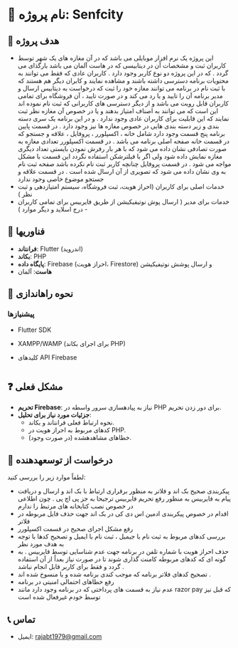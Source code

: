 # 📱 نام پروژه: Senfcity

## 🎯 هدف پروژه
- این پروژه یک نرم افزار موبایلی می باشد که در آن مغازه های یک شهر توسط کاربران ثبت و مشخصات آن در دیتابیسی که در هاست آلمان می باشد بارگذای می گردد . که در این پروژه دو نوع کاربر وجود دارد . کاربران عادی که فقط می توانند به محتویات برنامه دسترسی داشته باشند و مشاهده نمایند و کابران دیگر هم هستند که با ثبت نام در برنامه می توانند مغازه خود را ثبت که درخواست به دیتابیس ارسال و مدیر برنامه آن را تایید و یا رد می کند و در صورت تایید ، آن فروشگاه برای تمامی کاربران قابل رویت می باشد و از دیگر دسترسی های کاربرانی که ثبت نام نموده اند این است که می توانند به اصناف امتیاز بدهند و یا در خصوص آن مغازه نظر ثبت نمایند که این قابلیت برای کاربران عادی وجود ندارد  . و در این برنامه یک سری دسته بندی و زیر دسته بندی هایی در خصوص مغازه ها نیز وجود دارد . در قسمت پایین برنامه پنج قسمت وجود دارد شامل خانه ، اکسپلورر ، پروفایل ، علاقه و جستجو که در قسمت خانه صفحه اصلی برنامه می باشد . در قسمت اکسپلورر تعدادی مغازه به صورت تصادفی نشان داده می شود که با هر بار رفرش نمودن بایستی تعداد دیگری مغازه نمایش داده شود ولی اگر با فیلترشکن استفاده نگردد این قسمت با مشکل مواجه می شود . در قسمت پروفایل چنانچه کاربر ثبت نام نکرده باشد صفحه ثبت نام به وی نشان داده می شود که تصویری از آن ارسال شده است . در قسمت علاقه و جستجو موضوع خاصی وجود ندارد  
- خدمات اصلی برای کاربران (احراز هویت، ثبت فروشگاه، سیستم امتیازدهی و ثبت نظر )
- خدمات برای مدیر ( ارسال پوش نوتیفیکیشن از طریق فایربیس برای تمامی کاربران - درج اسلاید  و دیگر موارد )
  

## 🔧 فناوریها
- **فرانتاند**: Flutter (اندروید)
- **بکاند**: PHP
- **پایگاه داده**: Firebase (احراز هویت، Firestore) و ارسال پوشش نوتیفیکیشن
- **هاست**: آلمان

## 🚀 نحوه راهاندازی
### پیشنیازها
- Flutter SDK
- XAMPP/WAMP (برای اجرای بکاند PHP)
- کلیدهای API Firebase

   ```

## ❓ مشکل فعلی
- **تحریم Firebase**: نیاز به پیادهسازی سرور واسطه در PHP برای دور زدن تحریم. 
- **جزئیات مورد نیاز برای تحلیل**:
  - نحوه ارتباط فعلی فرانتاند و بکاند.
  - کدهای مربوط به احراز هویت در PHP.
  - خطاهای مشاهدهشده (در صورت وجود).

## 📝 درخواست از توسعهدهنده
لطفاً موارد زیر را بررسی کنید:
- پیکربندی صحیح بک اند و فلاتر به منظور برقراری ارتباط با بک اند و ارسال و دریافت پیام به فایربیس به منظور رفع تحریم فایربیس ترجیحا به جز پی اچ پی . چون اطلاعی در خصوص نصب کتابخانه های مرتبط را ندارم 
- اقدام در خصوص پیکربندی ادمین اس دی کی در بک اند جهت حذف فایل مربوطه در فلاتر
- رفع مشکل اجرای صحیح در قسمت اکسپلورر
- بررسی کدهای مربوط به ثبت نام با جیمیل ، ثبت نام با ایمیل و تصحیح کدها با توجه به هدف مورد نظر
- حذف احراز هویت با شماره تلفن در برنامه جهت عدم شناسایی توسط فایربیس . به گونه ای که کدهای مربوطه کامنت گذاری شوند تا در صورت نیاز بعداً از آن استفاده گردد و فقط برای کاربر قابل انجام نباشد .
- تصحیح کدهای فلاتر  برنامه که موجب کندی برنامه شده و یا منسوخ شده اند .
- رفع خطاهای احتمالی امنیتی در برنامه  
 - عدم نیاز به قسمت های پرداختی که در برنامه وجود دارد مانند razor pay که قبل نیز توسط خودم غیرفعال شده است
  


## 📞 تماس
- ایمیل: rajabt1979@gmail.com
